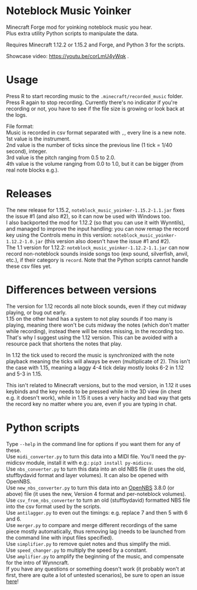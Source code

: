 # Noteblock Music Yoinker

Minecraft Forge mod for yoinking noteblock music you hear.  
Plus extra utility Python scripts to manipulate the data.

Requires Minecraft 1.12.2 or 1.15.2 and Forge, and Python 3 for the scripts.

Showcase video: https://youtu.be/corLmU4yWqk .

# Usage

Press R to start recording music to the `.minecraft/recorded_music` folder. Press R again to stop recording. Currently there's no indicator if you're recording or not, you have to see if the file size is growing or look back at the logs.

File format:  
Music is recorded in csv format separated with `,`, every line is a new note.  
1st value is the instrument.  
2nd value is the number of ticks since the previous line (1 tick = 1/40 second), integer.  
3rd value is the pitch ranging from 0.5 to 2.0.  
4th value is the volume ranging from 0.0 to 1.0, but it can be bigger (from real note blocks e.g.).  

# Releases

The new release for 1.15.2, `noteblock_music_yoinker-1.15.2-1.1.jar` fixes the issue #1 (and also #2), so it can now be used with Windows too.  
I also backported the mod for 1.12.2 (so that you can use it with Wynntils), and managed to improve the input handling: you can now remap the record key using the Controls menu in this version: `noteblock_music_yoinker-1.12.2-1.0.jar` (this version also doesn't have the issue #1 and #2).  
The 1.1 version for 1.12.2: `noteblock_music_yoinker-1.12.2-1.1.jar` can now record non-noteblock sounds inside songs too (exp sound, silverfish, anvil, etc.), if their category is `record`. Note that the Python scripts cannot handle these csv files yet.

# Differences between versions

The version for 1.12 records all note block sounds, even if they cut midway playing, or bug out early.  
1.15 on the other hand has a system to not play sounds if too many is playing, meaning there won't be cuts midway the notes (which don't matter while recording), instead there will be notes missing, in the recording too. That's why I suggest using the 1.12 version. This can be avoided with a resource pack that shortens the notes that play.

In 1.12 the tick used to record the music is synchronized with the note playback meaning the ticks will always be even (multiplicate of 2). This isn't the case with 1.15, meaning a laggy 4-4 tick delay mostly looks 6-2 in 1.12 and 5-3 in 1.15.  

This isn't related to Minecraft versions, but to the mod version, in 1.12 it uses keybinds and the key needs to be pressed while in the 3D view (in chest e.g. it doesn't work), while in 1.15 it uses a very hacky and bad way that gets the record key no matter where you are, even if you are typing in chat.

# Python scripts

Type `--help` in the command line for options if you want them for any of these.  
Use `midi_converter.py` to turn this data into a MIDI file. You'll need the py-midicsv module, install it with e.g.: `pip3 install py-midicsv`.  
Use `nbs_converter.py` to turn this data into an old NBS file (it uses the old, stuffbydavid format and layer volumes). It can also be opened with OpenNBS.  
Use `new_nbs_converter.py` to turn this data into an [OpenNBS](https://github.com/HielkeMinecraft/OpenNoteBlockStudio) 3.8.0 (or above) file (it uses the new, Version 4 format and per-noteblock volumes).  
Use `csv_from_nbs_converter` to turn an old (stuffbydavid) formatted NBS file into the csv format used by the scripts.  
Use `antilagger.py` to even out the timings: e.g. replace 7 and then 5 with 6 and 6.  
Use `merger.py` to compare and merge different recordings of the same piece mostly automatically, thus removing lag (needs to be launched from the command line with input files specified).  
Use `simplifier.py` to remove quiet notes and thus simplify the midi.  
Use `speed_changer.py` to multiply the speed by a constant.  
Use `amplifier.py` to amplify the beginning of the music, and compensate for the intro of Wynncraft.  
If you have any questions or something doesn't work (it probably won't at first, there are quite a lot of untested scenarios), be sure to open an issue [here](https://github.com/4321ba/noteblock_music_yoinker/issues)!
